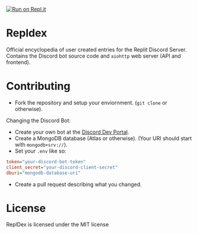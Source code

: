 [![Run on Repl.it](https://repl.it/badge/github/mat-1/ReplDex)](https://repl.it/github/mat-1/ReplDex)

# Repldex
Official encyclopedia of user created entries for the Replit Discord Server. Contains the Discord bot source code and `aiohttp` web server (API and frontend).

# Contributing
- Fork the repository and setup your enviornment. (`git clone` or otherwise).

Changing the Discord Bot:
- Create your own bot at the [Discord Dev Portal](https://discord.com/developers/docs).
- Create a MongoDB database (Atlas or otherwise). (Your URI should start with `mongodb+srv://`).
- Set your `.env` like so:

```ini
token="your-discord-bot-token"
client_secret="your-discord-client-secret"
dburi="mongodb-database-uri"
```
- Create a pull request describing what you changed.

# License
ReplDex is licensed under the MIT license
